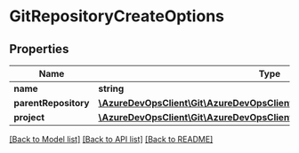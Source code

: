 # GitRepositoryCreateOptions

## Properties
Name | Type | Description | Notes
------------ | ------------- | ------------- | -------------
**name** | **string** |  | [optional] 
**parentRepository** | [**\AzureDevOpsClient\Git\AzureDevOpsClient\Git\Model\GitRepositoryRef**](GitRepositoryRef.md) |  | [optional] 
**project** | [**\AzureDevOpsClient\Git\AzureDevOpsClient\Git\Model\TeamProjectReference**](TeamProjectReference.md) |  | [optional] 

[[Back to Model list]](../README.md#documentation-for-models) [[Back to API list]](../README.md#documentation-for-api-endpoints) [[Back to README]](../README.md)


